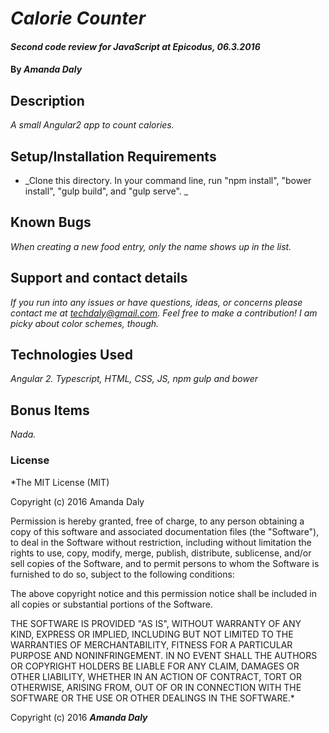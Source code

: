 # _Calorie Counter_

#### _Second code review for JavaScript at Epicodus, 06.3.2016_

#### By _**Amanda Daly**_

## Description

_A small Angular2 app to count calories._

## Setup/Installation Requirements

* _Clone this directory. In your command line, run "npm install", "bower install", "gulp build", and "gulp serve".
_


## Known Bugs

_When creating a new food entry, only the name shows up in the list._

## Support and contact details

_If you run into any issues or have questions, ideas, or concerns please contact me at techdaly@gmail.com. Feel free to make a contribution! I am picky about color schemes, though._

## Technologies Used

_Angular 2. Typescript, HTML, CSS, JS, npm gulp and bower_

## Bonus Items

_Nada._

### License

*The MIT License (MIT)

Copyright (c) 2016 Amanda Daly

Permission is hereby granted, free of charge, to any person obtaining a copy
of this software and associated documentation files (the "Software"), to deal
in the Software without restriction, including without limitation the rights
to use, copy, modify, merge, publish, distribute, sublicense, and/or sell
copies of the Software, and to permit persons to whom the Software is
furnished to do so, subject to the following conditions:

The above copyright notice and this permission notice shall be included in all
copies or substantial portions of the Software.

THE SOFTWARE IS PROVIDED "AS IS", WITHOUT WARRANTY OF ANY KIND, EXPRESS OR
IMPLIED, INCLUDING BUT NOT LIMITED TO THE WARRANTIES OF MERCHANTABILITY,
FITNESS FOR A PARTICULAR PURPOSE AND NONINFRINGEMENT. IN NO EVENT SHALL THE
AUTHORS OR COPYRIGHT HOLDERS BE LIABLE FOR ANY CLAIM, DAMAGES OR OTHER
LIABILITY, WHETHER IN AN ACTION OF CONTRACT, TORT OR OTHERWISE, ARISING FROM,
OUT OF OR IN CONNECTION WITH THE SOFTWARE OR THE USE OR OTHER DEALINGS IN THE
SOFTWARE.*

Copyright (c) 2016 **_Amanda Daly_**
